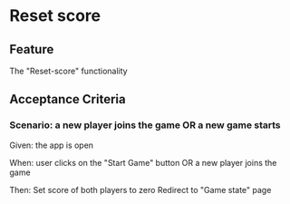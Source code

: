 # Reset score

## Feature

The "Reset-score" functionality

## Acceptance Criteria

### Scenario: a new player joins the game OR a new game starts

  Given: the app is open

  When: user clicks on the "Start Game" button OR
  a new player joins the game

  Then: Set score of both players to zero
  Redirect to "Game state" page
